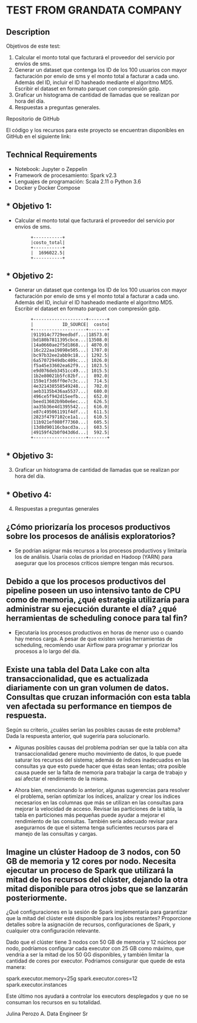 # TEST FROM GRANDATA COMPANY

## Description
Objetivos de este test:
1. Calcular el monto total que facturará el proveedor del servicio por envíos de sms.
2. Generar un dataset que contenga los ID de los 100 usuarios con mayor facturación por
envío de sms y el monto total a facturar a cada uno. Además del ID, incluir el ID hasheado mediante el algoritmo MD5. Escribir el dataset en formato parquet con compresión gzip.
3. Graficar un histograma de cantidad de llamadas que se realizan por hora del día.
4. Respuestas a preguntas generales.

Repositorio de GitHub

El código y los recursos para este proyecto se encuentran disponibles en GitHub en el siguiente link:


## Technical Requirements

- Notebook: Jupyter o Zeppelin
- Framework de procesamiento: Spark v2.3
- Lenguajes de programación: Scala 2.11 o Python 3.6
- Docker y Docker Compose

## * Objetivo 1:
- Calcular el monto total que facturará el proveedor del servicio por envíos de sms.
  
            +-----------+
            |costo_total|
            +-----------+
            |  1696022.5|
            +-----------+

## * Objetivo 2:
- Generar un dataset que contenga los ID de los 100 usuarios con mayor facturación por
envío de sms y el monto total a facturar a cada uno. Además del ID, incluir el ID hasheado mediante el algoritmo MD5. Escribir el dataset en formato parquet con compresión gzip.

            +--------------------+-------+
            |           ID_SOURCE|  costo|
            +--------------------+-------+
            |911914c7729eedbdf...|18573.0|
            |bd180b7811395cbce...|13508.0|
            |14a0660ae2f5d1868...| 4070.0|
            |16c222aa19898e505...| 1707.0|
            |bc97b32ee2abb9c18...| 1292.5|
            |6a57072949dbc409c...| 1026.0|
            |f5a45e33602ea62f9...| 1023.5|
            |e9d076deb3451cc49...| 1015.5|
            |1b2e80021b5fc82bf...|  892.0|
            |159e1f3d6ff0e7c3c...|  714.5|
            |4e321438558549248...|  702.0|
            |aeb3135b436aa5537...|  680.0|
            |496ce5f942d15eefb...|  652.0|
            |beed13602b9b0e6ec...|  626.5|
            |aa35b36e4d1395542...|  616.0|
            |e87c495061191f4df...|  611.5|
            |2823f4797102ce1a1...|  610.5|
            |11b921ef080f77360...|  605.5|
            |13d8d90116cbacd3a...|  603.5|
            |49159f42b0f043d6d...|  592.5|
            +--------------------+-------+

## * Objetivo 3:
3. Graficar un histograma de cantidad de llamadas que se realizan por hora del día.

## * Obetivo 4:
4. Respuestas a preguntas generales

## ¿Cómo priorizaría los procesos productivos sobre los procesos de análisis exploratorios?

- Se podrían asignar más recursos a los procesos productivos y limitaría los de análisis. Usaría colas de prioridad en Hadoop (YARN) para asegurar que los procesos críticos siempre tengan más recursos.

## Debido a que los procesos productivos del pipeline poseen un uso intensivo tanto de CPU como de memoria, ¿qué estrategia utilizaría para administrar su ejecución durante el día? ¿qué herramientas de scheduling conoce para tal fin?
- Ejecutaría los procesos productivos en horas de menor uso o cuando hay menos carga. A pesar de que existen varias herramientas de scheduling, recomiendo usar Airflow para programar y priorizar los procesos a lo largo del día.

## Existe una tabla del Data Lake con alta transaccionalidad, que es actualizada diariamente con un gran volumen de datos. Consultas que cruzan información con esta tabla ven afectada su performance en tiempos de respuesta.
Según su criterio, ¿cuáles serían las posibles causas de este problema? Dada la respuesta anterior, qué sugeriría para solucionarlo.

- Algunas posibles causas del problema podrían ser que la tabla con alta transaccionalidad genere mucho movimiento de datos, lo que puede saturar los recursos del sistema; además de índices inadecuados en las consultas ya que esto puede hacer que éstas sean lentas; otra posible causa puede ser la falta de memoria para trabajar la carga de trabajo y así afectar el rendimiento de la misma.

- Ahora bien, mencionando lo anterior, algunas sugerencias para resolver el problema, serían optimizar los índices, analizar y crear los índices necesarios en las columnas que más se utilizan en las consultas para mejorar la velocidad de acceso. Revisar las particiones de la tabla, la tabla en particiones más pequeñas puede ayudar a mejorar el rendimiento de las consultas.
También sería adecuado revisar para asegurarnos de que el sistema tenga suficientes recursos para el manejo de las consultas y cargas.

## Imagine un clúster Hadoop de 3 nodos, con 50 GB de memoria y 12 cores por nodo. Necesita ejecutar un proceso de Spark que utilizará la mitad de los recursos del clúster, dejando la otra mitad disponible para otros jobs que se lanzarán posteriormente.
¿Qué configuraciones en la sesión de Spark implementaría para garantizar que la mitad del clúster esté disponible para los jobs restantes? Proporcione detalles sobre la asignación de recursos, configuraciones de Spark, y cualquier otra configuración relevante.

Dado que el clúster tiene 3 nodos con 50 GB de memoria y 12 núcleos por nodo, podríamos configurar cada executor con 25 GB como máximo, que vendría a ser la mitad de los 50 GG disponibles, y también limitar la cantidad de cores por executor. Podriamos consigurar que quede de esta manera:

spark.executor.memory=25g
spark.executor.cores=12
spark.executor.instances 

Este último nos ayudará a controlar los executors desplegados y que no se consuman los recursos en su totalidad.



Julina Perozo A.
Data Engineer Sr